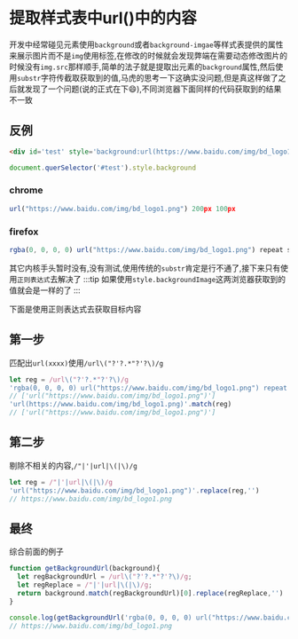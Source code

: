 # 提取样式表中url()中的内容

开发中经常碰见元素使用``background``或者``background-imgae``等样式表提供的属性来展示图片而不是``img``使用标签,在修改的时候就会发现弊端在需要动态修改图片的时候没有``img.src``那样顺手,简单的法子就是提取出元素的``background``属性,然后使用``substr``字符传截取获取到的值,马虎的思考一下这确实没问题,但是真这样做了之后就发现了一个问题(说的正式在下:smile:),不同浏览器下面同样的代码获取到的结果不一致


## 反例
```html
<div id='test' style='background:url(https://www.baidu.com/img/bd_logo1.png) 200px 100px;width:200px;height:100px'></div>
```

```js
document.querSelector('#test').style.background
```
### chrome
```js
url("https://www.baidu.com/img/bd_logo1.png") 200px 100px
```
### firefox
```js
rgba(0, 0, 0, 0) url("https://www.baidu.com/img/bd_logo1.png") repeat scroll 200px 100px
```
其它内核手头暂时没有,没有测试,使用传统的``substr``肯定是行不通了,接下来只有使用``正则表达式``去解决了
:::tip
如果使用``style.backgroundImage``这两浏览器获取到的值就会是一样的了
:::

下面是使用正则表达式去获取目标内容

## 第一步
匹配出``url(xxxx)``使用``/url\("?'?.*"?'?\)/g``
```js
let reg = /url\("?'?.*"?'?\)/g
'rgba(0, 0, 0, 0) url("https://www.baidu.com/img/bd_logo1.png") repeat scroll 200px 100px'.match(reg)
// ['url("https://www.baidu.com/img/bd_logo1.png")']
'url(https://www.baidu.com/img/bd_logo1.png)'.match(reg)
// ['url("https://www.baidu.com/img/bd_logo1.png")']
```


## 第二步
剔除不相关的内容,`/"|'|url|\(|\)/g`
```js
let reg = /"|'|url|\(|\)/g
'url("https://www.baidu.com/img/bd_logo1.png")'.replace(reg,'')
// https://www.baidu.com/img/bd_logo1.png
```

## 最终
综合前面的例子
```js
function getBackgroundUrl(background){
  let regBackgroundUrl = /url\("?'?.*"?'?\)/g;
  let regReplace = /"|'|url|\(|\)/g;
  return background.match(regBackgroundUrl)[0].replace(regReplace,'')
}

console.log(getBackgroundUrl('rgba(0, 0, 0, 0) url("https://www.baidu.com/img/bd_logo1.png") repeat scroll 200px 100px'))
// https://www.baidu.com/img/bd_logo1.png
```

<tongji/>
